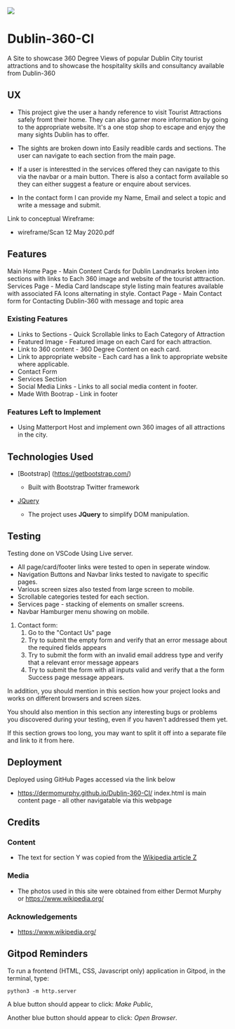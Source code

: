 <img src="./media/images/stagsHead.png" style="margin: 0;">

# Dublin-360-CI

A Site to showcase 360 Degree Views of popular Dublin City tourist attractions and to showcase the hospitality skills and consultancy available from Dublin-360
 
## UX

- This project give the user a handy reference to visit Tourist Attractions safely fromt their home. They can also garner more information by going to the appropriate website. It's a one stop shop to escape and enjoy the many sights Dublin has to offer.
- The sights are broken down into Easily readible cards and sections. The user can navigate to each section from the main page.

- If a user is interestted in the services offered they can navigate to this via the navbar or a main button.
There is also a contact form available so they can either suggest a feature or enquire about services.
- In the contact form I can provide my Name, Email and select a topic and write a message and submit.


Link to conceptual Wireframe:
- wireframe/Scan 12 May 2020.pdf

## Features

Main Home Page - Main Content Cards for Dublin Landmarks broken into sections with links to Each 360 image and website of the tourist atttraction.
Services Page - Media Card landscape style listing main features available with associated FA Icons alternating in style.
Contact Page - Main Contact form for Contacting Dublin-360 with message and topic area
 
### Existing Features
- Links to Sections - Quick Scrollable links to Each Category of Attraction
- Featured Image - Featured image on each Card for each attraction.
- Link to 360 content - 360 Degree Content on each card.
- Link to appropriate website - Each card has a link to appropriate website where applicable.
- Contact Form
- Services Section
- Social Media Links - Links to all social media content in footer.
- Made With Bootrap - Link in footer



### Features Left to Implement
- Using Matterport Host and implement own 360 images of all attractions in the city.

## Technologies Used

- [Bootstrap] (https://getbootstrap.com/)
    - Built with Bootstrap Twitter framework

- [JQuery](https://jquery.com)
    - The project uses **JQuery** to simplify DOM manipulation.


## Testing

Testing done on VSCode Using Live server.

- All page/card/footer links were tested to open in seperate window.
- Navigation Buttons and Navbar links tested to navigate to specific pages.
- Various screen sizes also tested from large screen to mobile.
- Scrollable categories tested for each section.
- Services page - stacking of elements on smaller screens.
- Navbar Hamburger menu showing on mobile.

1. Contact form:
    1. Go to the "Contact Us" page
    2. Try to submit the empty form and verify that an error message about the required fields appears
    3. Try to submit the form with an invalid email address type and verify that a relevant error message appears
    4. Try to submit the form with all inputs valid and verify that a the form Success page message appears.

In addition, you should mention in this section how your project looks and works on different browsers and screen sizes.

You should also mention in this section any interesting bugs or problems you discovered during your testing, even if you haven't addressed them yet.

If this section grows too long, you may want to split it off into a separate file and link to it from here.

## Deployment
Deployed using GitHub Pages accessed via the link below
 - https://dermomurphy.github.io/Dublin-360-CI/
 index.html is main content page - all other navigatable via this webpage


## Credits

### Content
- The text for section Y was copied from the [Wikipedia article Z](https://en.wikipedia.org/wiki/Z)

### Media
- The photos used in this site were obtained from either Dermot Murphy or 
https://www.wikipedia.org/

### Acknowledgements

- https://www.wikipedia.org/


## Gitpod Reminders

To run a frontend (HTML, CSS, Javascript only) application in Gitpod, in the terminal, type:

`python3 -m http.server`

A blue button should appear to click: *Make Public*,

Another blue button should appear to click: *Open Browser*.

